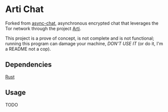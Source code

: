 # Arti Chat

Forked from [async-chat](https://github.com/hjrgrn/async-chat), asynchronous encrypted chat that leverages the Tor network through the project [Arti](https://gitlab.torproject.org/tpo/core/arti).

This project is a prove of concept, is not complete and is not functional; running this program can damage your machine, *DON'T USE IT* (or do it, I'm a README not a cop).


## Dependencies

[Rust](https://www.rust-lang.org/learn/get-started)


## Usage

TODO
